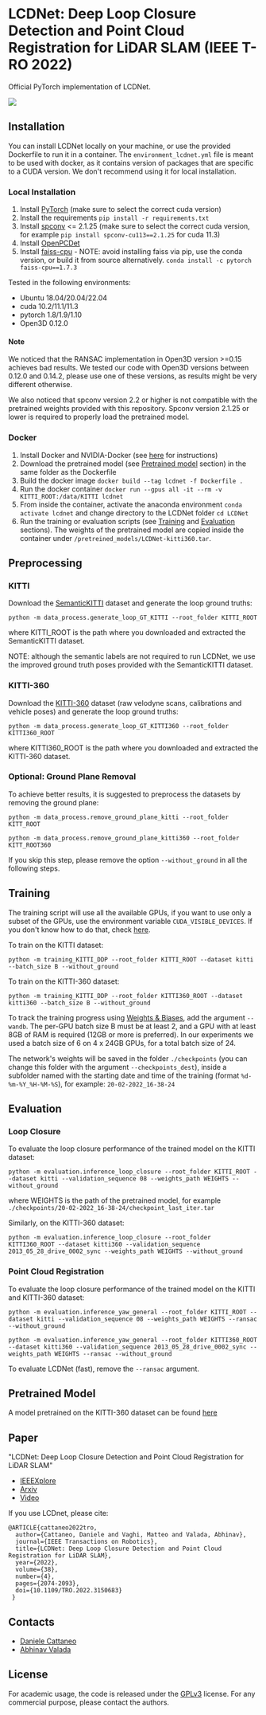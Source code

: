 # LCDNet: Deep Loop Closure Detection and Point Cloud Registration for LiDAR SLAM  (IEEE T-RO 2022)

Official PyTorch implementation of LCDNet.

[![](imgs/video-preview.png)](https://www.youtube.com/watch?v=nAvTdEFRh_s)

## Installation

You can install LCDNet locally on your machine, or use the provided Dockerfile to run it in a container. The `environment_lcdnet.yml` file is meant to be used with docker, as it contains version of packages that are specific to a CUDA version. We don't recommend using it for local installation.

### Local Installation

1. Install [PyTorch](https://pytorch.org/) (make sure to select the correct cuda version)
2. Install the requirements
```pip install -r requirements.txt```
3. Install [spconv](https://github.com/traveller59/spconv) <= 2.1.25 (make sure to select the correct cuda version, for example ```pip install spconv-cu113==2.1.25``` for cuda 11.3)
4. Install [OpenPCDet](https://github.com/open-mmlab/OpenPCDet)
5. Install [faiss-cpu](https://github.com/facebookresearch/faiss/blob/main/INSTALL.md) - NOTE: avoid installing faiss via pip, use the conda version, or build it from source alternatively.
```conda install -c pytorch faiss-cpu==1.7.3```

Tested in the following environments:
* Ubuntu 18.04/20.04/22.04
* cuda 10.2/11.1/11.3
* pytorch 1.8/1.9/1.10
* Open3D 0.12.0

#### Note
We noticed that the RANSAC implementation in Open3D version >=0.15 achieves bad results. We tested our code with Open3D versions between 0.12.0 and 0.14.2, please use one of these versions, as results might be very different otherwise.

We also noticed that spconv version 2.2 or higher is not compatible with the pretrained weights provided with this repository. Spconv version 2.1.25 or lower is required to properly load the pretrained model.

### Docker

1. Install Docker and NVIDIA-Docker (see [here](https://docs.nvidia.com/datacenter/cloud-native/container-toolkit/install-guide.html#docker) for instructions)
2. Download the pretrained model (see [Pretrained model](#pretrained-model) section) in the same folder as the Dockerfile
3. Build the docker image ```docker build --tag lcdnet -f Dockerfile .```
4. Run the docker container ```docker run --gpus all -it --rm -v KITTI_ROOT:/data/KITTI lcdnet```
5. From inside the container, activate the anaconda environment ```conda activate lcdnet``` and change directory to the LCDNet folder ```cd LCDNet```
7. Run the training or evaluation scripts (see [Training](#training) and [Evaluation](#evaluation) sections). The weights of the pretrained model are copied inside the container under ```/pretreined_models/LCDNet-kitti360.tar```.

## Preprocessing

### KITTI

Download the [SemanticKITTI](http://semantic-kitti.org/dataset.html#download) dataset and generate the loop ground truths:

```python -m data_process.generate_loop_GT_KITTI --root_folder KITTI_ROOT```

where KITTI_ROOT is the path where you downloaded and extracted the SemanticKITTI dataset.

NOTE: although the semantic labels are not required to run LCDNet, we use the improved ground truth poses provided with the SemanticKITTI dataset.

### KITTI-360

Download the [KITTI-360](http://www.cvlibs.net/datasets/kitti-360/download.php) dataset (raw velodyne scans, calibrations and vehicle poses) and generate the loop ground truths:

```python -m data_process.generate_loop_GT_KITTI360 --root_folder KITTI360_ROOT```

where KITTI360_ROOT is the path where you downloaded and extracted the KITTI-360 dataset.

### Optional: Ground Plane Removal

To achieve better results, it is suggested to preprocess the datasets by removing the ground plane:

```python -m data_process.remove_ground_plane_kitti --root_folder KITT_ROOT```

```python -m data_process.remove_ground_plane_kitti360 --root_folder KITT_ROOT360```

If you skip this step, please remove the option ```--without_ground``` in all the following steps.

## Training

The training script will use all the available GPUs, if you want to use only a subset of the GPUs, use the environment variable ```CUDA_VISIBLE_DEVICES```. If you don't know how to do that, check [here](https://docs.nvidia.com/cuda/cuda-c-programming-guide/index.html#env-vars).

To train on the KITTI dataset:

```python -m training_KITTI_DDP --root_folder KITTI_ROOT --dataset kitti --batch_size B --without_ground```

To train on the KITTI-360 dataset:

```python -m training_KITTI_DDP --root_folder KITTI360_ROOT --dataset kitti360 --batch_size B --without_ground```

To track the training progress using [Weights & Biases](https://wandb.ai/), add the argument ```--wandb```.
The per-GPU batch size B must be at least 2, and a GPU with at least 8GB of RAM is required (12GB or more is preferred). In our experiments we used a batch size of 6 on 4 x 24GB GPUs, for a total batch size of 24.

The network's weights will be saved in the folder ```./checkpoints``` (you can change this folder with the argument ```--checkpoints_dest```), inside a subfolder named with the starting date and time of the training (format ```%d-%m-%Y_%H-%M-%S```), for example: ```20-02-2022_16-38-24```

## Evaluation

### Loop Closure

To evaluate the loop closure performance of the trained model on the KITTI dataset:

```python -m evaluation.inference_loop_closure --root_folder KITTI_ROOT --dataset kitti --validation_sequence 08 --weights_path WEIGHTS --without_ground```

where WEIGHTS is the path of the pretrained model, for example ```./checkpoints/20-02-2022_16-38-24/checkpoint_last_iter.tar```

Similarly, on the KITTI-360 dataset:

```python -m evaluation.inference_loop_closure --root_folder KITTI360_ROOT --dataset kitti360 --validation_sequence 2013_05_28_drive_0002_sync --weights_path WEIGHTS --without_ground```

### Point Cloud Registration

To evaluate the loop closure performance of the trained model on the KITTI and KITTI-360 dataset:

```python -m evaluation.inference_yaw_general --root_folder KITTI_ROOT --dataset kitti --validation_sequence 08 --weights_path WEIGHTS --ransac --without_ground```

```python -m evaluation.inference_yaw_general --root_folder KITTI360_ROOT --dataset kitti360 --validation_sequence 2013_05_28_drive_0002_sync --weights_path WEIGHTS --ransac --without_ground```

To evaluate LCDNet (fast), remove the ```--ransac``` argument.

## Pretrained Model

A model pretrained on the KITTI-360 dataset can be found [here](https://drive.google.com/file/d/176dQn6QhFoolu3bcGvyGuBxaCQY42kNn/view?usp=sharing)

## Paper

"LCDNet: Deep Loop Closure Detection and Point Cloud Registration for LiDAR SLAM"
* [IEEEXplore](https://ieeexplore.ieee.org/document/9723505)
* [Arxiv](https://arxiv.org/abs/2103.05056)
* [Video](https://www.youtube.com/watch?v=nAvTdEFRh_s)

If you use LCDnet, please cite:
```
@ARTICLE{cattaneo2022tro,
  author={Cattaneo, Daniele and Vaghi, Matteo and Valada, Abhinav},
  journal={IEEE Transactions on Robotics}, 
  title={LCDNet: Deep Loop Closure Detection and Point Cloud Registration for LiDAR SLAM}, 
  year={2022},
  volume={38},
  number={4},
  pages={2074-2093},
  doi={10.1109/TRO.2022.3150683}
 }
```

## Contacts
* [Daniele Cattaneo](https://rl.uni-freiburg.de/people/cattaneo)
* [Abhinav Valada](https://rl.uni-freiburg.de/people/valada)

## License
For academic usage, the code is released under the [GPLv3](https://www.gnu.org/licenses/gpl-3.0.en.html) license. For any commercial purpose, please contact the authors.
